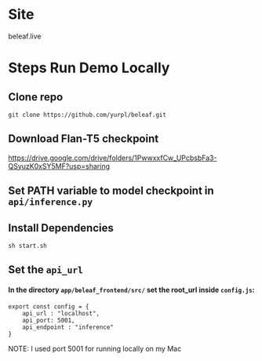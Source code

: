 # Site
beleaf.live
# Steps Run Demo Locally
## Clone repo
`git clone https://github.com/yurpl/beleaf.git`

## Download Flan-T5 checkpoint
https://drive.google.com/drive/folders/1PwwxxfCw_UPcbsbFa3-QSyuzK0xSY5MF?usp=sharing
## Set PATH variable to model checkpoint in `api/inference.py`

## Install Dependencies
`sh start.sh`

## Set the `api_url`
#### In the directory `app/beleaf_frontend/src/` set the root_url inside `config.js`:

```
export const config = {
    api_url : "localhost",
    api_port: 5001, 
    api_endpoint : "inference"
}
```

NOTE: I used port 5001 for running locally on my Mac
